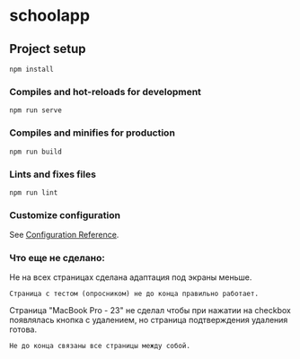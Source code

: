 # schoolapp

## Project setup
```
npm install
```

### Compiles and hot-reloads for development
```
npm run serve
```

### Compiles and minifies for production
```
npm run build
```

### Lints and fixes files
```
npm run lint
```

### Customize configuration
See [Configuration Reference](https://cli.vuejs.org/config/).


### Что еще не сделано:
Не на всех страницах сделана адаптация под экраны меньше.
```
Страница с тестом (опросником) не до конца правильно работает.
```
Страница "MacBook Pro - 23" не сделал чтобы при нажатии на checkbox появлялась кнопка с удалением, но страница подтверждения удаления готова.
```
Не до конца связаны все страницы между собой.